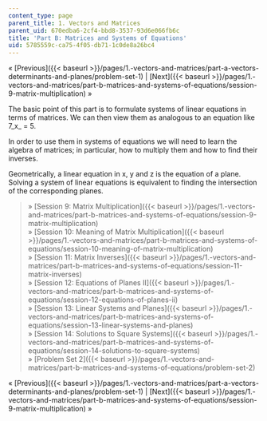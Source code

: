 ```yaml
---
content_type: page
parent_title: 1. Vectors and Matrices
parent_uid: 670edba6-2cf4-bbd8-3537-93d6e066fb6c
title: 'Part B: Matrices and Systems of Equations'
uid: 5785559c-ca75-4f05-db71-1c0de8a26bc4
---
```


« [Previous]({{< baseurl >}}/pages/1.-vectors-and-matrices/part-a-vectors-determinants-and-planes/problem-set-1) | [Next]({{< baseurl >}}/pages/1.-vectors-and-matrices/part-b-matrices-and-systems-of-equations/session-9-matrix-multiplication) »

The basic point of this part is to formulate systems of linear equations in terms of matrices. We can then view them as analogous to an equation like 7_x_ = 5.

In order to use them in systems of equations we will need to learn the algebra of matrices; in particular, how to multiply them and how to find their inverses.

Geometrically, a linear equation in x, y and z is the equation of a plane. Solving a system of linear equations is equivalent to finding the intersection of the corresponding planes.

> » [Session 9: Matrix Multiplication]({{< baseurl >}}/pages/1.-vectors-and-matrices/part-b-matrices-and-systems-of-equations/session-9-matrix-multiplication)  
> » [Session 10: Meaning of Matrix Multiplication]({{< baseurl >}}/pages/1.-vectors-and-matrices/part-b-matrices-and-systems-of-equations/session-10-meaning-of-matrix-multiplication)  
> » [Session 11: Matrix Inverses]({{< baseurl >}}/pages/1.-vectors-and-matrices/part-b-matrices-and-systems-of-equations/session-11-matrix-inverses)  
> » [Session 12: Equations of Planes II]({{< baseurl >}}/pages/1.-vectors-and-matrices/part-b-matrices-and-systems-of-equations/session-12-equations-of-planes-ii)  
> » [Session 13: Linear Systems and Planes]({{< baseurl >}}/pages/1.-vectors-and-matrices/part-b-matrices-and-systems-of-equations/session-13-linear-systems-and-planes)  
> » [Session 14: Solutions to Square Systems]({{< baseurl >}}/pages/1.-vectors-and-matrices/part-b-matrices-and-systems-of-equations/session-14-solutions-to-square-systems)  
> » [Problem Set 2]({{< baseurl >}}/pages/1.-vectors-and-matrices/part-b-matrices-and-systems-of-equations/problem-set-2)

« [Previous]({{< baseurl >}}/pages/1.-vectors-and-matrices/part-a-vectors-determinants-and-planes/problem-set-1) | [Next]({{< baseurl >}}/pages/1.-vectors-and-matrices/part-b-matrices-and-systems-of-equations/session-9-matrix-multiplication) »